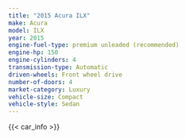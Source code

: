```yaml
---
title: "2015 Acura ILX"
make: Acura
model: ILX
year: 2015
engine-fuel-type: premium unleaded (recommended)
engine-hp: 150
engine-cylinders: 4
transmission-type: Automatic
driven-wheels: Front wheel drive
number-of-doors: 4
market-category: Luxury
vehicle-size: Compact
vehicle-style: Sedan
---
```


{{< car_info >}}
